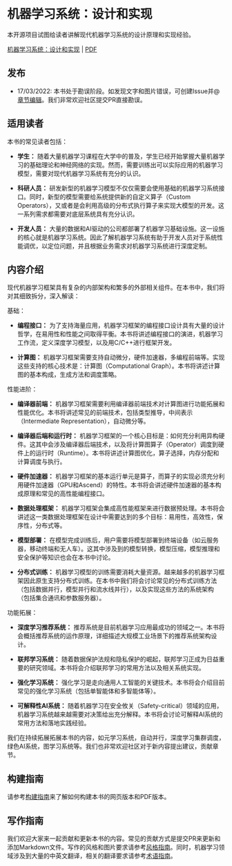 # 机器学习系统：设计和实现

本开源项目试图给读者讲解现代机器学习系统的设计原理和实现经验。

[机器学习系统：设计和实现](https://openmlsys.github.io/) |  [PDF](https://pan.baidu.com/s/19IL6bt5Kh78QDJJzNfuuZA?pwd=cbjb)  

## 发布

- 17/03/2022: 本书处于勘误阶段。如发现文字和图片错误，可创建Issue并@[章节编辑](info/editors.md)。我们非常欢迎社区提交PR直接勘误。

## 适用读者

本书的常见读者包括：

-   **学生：**
    随着大量机器学习课程在大学中的普及，学生已经开始掌握大量机器学习的基础理论和神经网络的实现。然而，需要训练出可以实际应用的机器学习模型，需要对现代机器学习系统有充分的认识。

-   **科研人员：**
    研发新型的机器学习模型不仅仅需要会使用基础的机器学习系统接口。同时，新型的模型需要给系统提供新的自定义算子（Custom
    Operators），又或者是会利用高级的分布式执行算子来实现大模型的开发。这一系列需求都需要对底层系统具有充分认识。

-   **开发人员：**
    大量的数据和AI驱动的公司都部署了机器学习基础设施。这一设施的核心就是机器学习系统。因此了解机器学习系统有助于开发人员对于系统性能调优，以定位问题，并且根据业务需求对机器学习系统进行深度定制。

## 内容介绍

现代机器学习框架具有复杂的内部架构和繁多的外部相关组件。在本书中，我们将对其细致拆分，深入解读：

基础：

-   **编程接口：** 为了支持海量应用，机器学习框架的编程接口设计具有大量的设计哲学，在易用性和性能之间取得平衡。本书将讲述编程接口的演进，机器学习工作流，定义深度学习模型，以及用C/C++进行框架开发。

-   **计算图：** 机器学习框架需要支持自动微分，硬件加速器，多编程前端等。实现这些支持的核心技术是：计算图（Computational Graph）。本书将讲述计算图的基本构成，生成方法和调度策略。

性能进阶：

-   **编译器前端：**
    机器学习框架需要利用编译器前端技术对计算图进行功能拓展和性能优化。本书将讲述常见的前端技术，包括类型推导，中间表示（Intermediate Representation），自动微分等。

-   **编译器后端和运行时：**
    机器学习框架的一个核心目标是：如何充分利用异构硬件。这其中会涉及编译器后端技术，以及将计算图算子（Operator）调度到硬件上的运行时（Runtime）。本书将讲述计算图优化，算子选择，内存分配和计算调度与执行。

-   **硬件加速器：**
    机器学习框架的基本运行单元是算子，而算子的实现必须充分利用硬件加速器（GPU和Ascend）的特性。本书将会讲述硬件加速器的基本构成原理和常见的高性能编程接口。

-   **数据处理框架：**
    机器学习框架会集成高性能框架来进行数据预处理。本书将会讲述这一类数据处理框架在设计中需要达到的多个目标：易用性，高效性，保序性，分布式等。

-   **模型部署：**
    在模型完成训练后，用户需要将模型部署到终端设备（如云服务器，移动终端和无人车）。这其中涉及到的模型转换，模型压缩，模型推理和安全保护等知识也会在本书中讨论。

-   **分布式训练：**
    机器学习模型的训练需要消耗大量资源。越来越多的机器学习框架因此原生支持分布式训练。在本书中我们将会讨论常见的分布式训练方法（包括数据并行，模型并行和流水线并行），以及实现这些方法的系统架构（包括集合通讯和参数服务器）。

功能拓展：

-   **深度学习推荐系统：** 推荐系统是目前机器学习应用最成功的领域之一。本书将会概括推荐系统的运作原理，详细描述大规模工业场景下的推荐系统架构设计。

-   **联邦学习系统：** 随着数据保护法规和隐私保护的崛起，联邦学习正成为日益重要的研究领域。本书将会介绍联邦学习的常用方法以及相关系统实现。

-   **强化学习系统：** 强化学习是走向通用人工智能的关键技术。本书将会介绍目前常见的强化学习系统（包括单智能体和多智能体等）。

-   **可解释性AI系统：** 随着机器学习在安全攸关（Safety-critical）领域的应用，机器学习系统越来越需要对决策给出充分解释。本书将会讨论可解释AI系统的常用方法和落地实践经验。

我们在持续拓展拓展本书的内容，如元学习系统，自动并行，深度学习集群调度，绿色AI系统，图学习系统等。我们也非常欢迎社区对于新内容提出建议，贡献章节。

## 构建指南

请参考[构建指南](info/info.md)来了解如何构建本书的网页版本和PDF版本。

## 写作指南

我们欢迎大家来一起贡献和更新本书的内容。常见的贡献方式是提交PR来更新和添加Markdown文件。写作的风格和图片要求请参考[风格指南](info/style.md)。同时，机器学习领域涉及到大量的中英文翻译，相关的翻译要求请参考[术语指南](info/terminology.md)。
